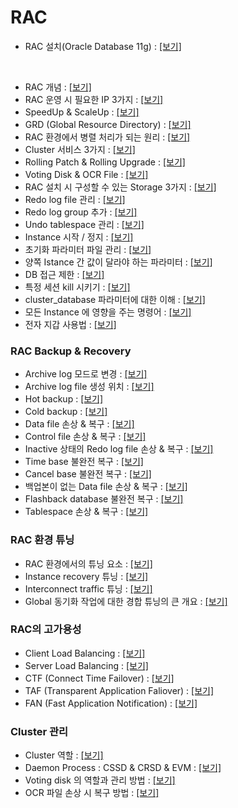 # RAC

- RAC 설치(Oracle Database 11g) : [[보기]](https://rebel-lord-f41.notion.site/RAC-Oracle-Database-11g-61ab7ade96674d9ea3e47f73282e574d?pvs=4)

<br>

- RAC 개념 : [[보기]](https://rebel-lord-f41.notion.site/RAC-e6488e6f56ac48379cedbb1a20de225b?pvs=4)
- RAC 운영 시 필요한 IP 3가지 : [[보기]](https://rebel-lord-f41.notion.site/RAC-IP-3-d0a3d8b0bf574f189d787e081b856b89?pvs=4)
- SpeedUp & ScaleUp : [[보기]](https://rebel-lord-f41.notion.site/SpeedUp-ScaleUp-9e1b25d82c804c449033d74aaca5670e?pvs=4)
- GRD (Global Resource Directory) : [[보기]](https://rebel-lord-f41.notion.site/GRD-Global-Resource-Directory-117ce5a63cb2460aa02b65a863ef302a?pvs=4)
- RAC 환경에서 병렬 처리가 되는 원리 : [[보기]](https://rebel-lord-f41.notion.site/RAC-c01a0f8c29694f89bbefbf296870b9ae?pvs=4)
- Cluster 서비스 3가지 : [[보기]](https://rebel-lord-f41.notion.site/Cluster-3-83b86e83bacd46dcb79fd8faf1a93936?pvs=4)
- Rolling Patch & Rolling Upgrade : [[보기]](https://rebel-lord-f41.notion.site/Rolling-Patch-Rolling-Upgrade-b84ab7eb80ac485eb2b5adbfe76420bf?pvs=4)
- Voting Disk & OCR File : [[보기]](https://rebel-lord-f41.notion.site/Voting-Disk-OCR-File-24b31a21c6444449b1a6eddbedb763e1?pvs=4)
- RAC 설치 시 구성할 수 있는 Storage 3가지 : [[보기]](https://rebel-lord-f41.notion.site/RAC-Storage-3-7048c45dbd634f72ab95103eaaa59f5b?pvs=4)
- Redo log file 관리 : [[보기]](https://rebel-lord-f41.notion.site/RAC-Redo-log-file-8f7d151c964b47cc9a76a95863dc2279?pvs=4)
- Redo log group 추가 : [[보기]](https://rebel-lord-f41.notion.site/RAC-Redo-log-group-ab819ff5cfed4e8aa534850b7ce41400?pvs=4)
- Undo tablespace 관리 : [[보기]](https://rebel-lord-f41.notion.site/RAC-Undo-tablespace-cba2936b43e541f0aa49ae4fee786ae0?pvs=4)
- Instance 시작 / 정지 : [[보기]](https://rebel-lord-f41.notion.site/RAC-Instance-6496144800914ab2b2b928996eb0cc11?pvs=4)
- 초기화 파라미터 파일 관리 : [[보기]](https://rebel-lord-f41.notion.site/RAC-95b0de14b0b740a5b77273b0a2065b3f?pvs=4)
- 양쪽 Istance 간 값이 달라야 하는 파라미터 : [[보기]](https://rebel-lord-f41.notion.site/RAC-Istance-29f561fac29949f8858aaf4f039d824d?pvs=4)
- DB 접근 제한 : [[보기]](https://rebel-lord-f41.notion.site/RAC-DB-3bb03f076a444e068e65e2cb6f062afc?pvs=4)
- 특정 세션 kill 시키기 : [[보기]](https://rebel-lord-f41.notion.site/RAC-kill-785a147648e84281b6b0b2cf498e2b82?pvs=4)
- cluster_database 파라미터에 대한 이해 : [[보기]](https://rebel-lord-f41.notion.site/RAC-cluster_database-6af3989492e74a169bba22a7f411da69?pvs=4)
- 모든 Instance 에 영향을 주는 명령어 : [[보기]](https://rebel-lord-f41.notion.site/RAC-Instance-7ef1dca75a5141abb61f62e70ceeea59?pvs=4)
- 전자 지갑 사용법 : [[보기]](https://rebel-lord-f41.notion.site/RAC-3ceefb1fb14d4d32a8e2cb43151fefce?pvs=4)

### RAC Backup & Recovery
- Archive log 모드로 변경 : [[보기]](https://rebel-lord-f41.notion.site/RAC-Archive-log-666beb643a68463589bb5b365a0cd28a?pvs=4)
- Archive log file 생성 위치 : [[보기]](https://rebel-lord-f41.notion.site/RAC-Archive-log-file-ca01f442e061482c9910e67bfdedf04d?pvs=4)
- Hot backup : [[보기]](https://rebel-lord-f41.notion.site/RAC-Hot-backup-38d29837c05446929d408b35c9bfaa7f?pvs=4)
- Cold backup : [[보기]](https://rebel-lord-f41.notion.site/RAC-Cold-backup-ab9408d6bea148a0ab50294191f3a706?pvs=4)
- Data file 손상 & 복구 : [[보기]](https://rebel-lord-f41.notion.site/RAC-Data-file-9c4b9fb1eb4c42d4952de72750291e55?pvs=4)
- Control file 손상 & 복구 : [[보기]](https://rebel-lord-f41.notion.site/RAC-Control-file-436cab1e82684edf9839cce3430e1eb3?pvs=4)
- Inactive 상태의 Redo log file 손상 & 복구 : [[보기]](https://rebel-lord-f41.notion.site/RAC-Inactive-Redo-log-file-e7e10b5907bb4ccb8c3e8ec4613ca10e?pvs=4)
- Time base 불완전 복구 : [[보기]](https://rebel-lord-f41.notion.site/RAC-Time-base-a7c02742545d416a841f454ef4be54a6?pvs=4)
- Cancel base 불완전 복구 : [[보기]](https://rebel-lord-f41.notion.site/RAC-Cancel-base-87072dbcecdf48a9a1b50d2617b20cb0?pvs=4)
- 백업본이 없는 Data file 손상 & 복구 : [[보기]](https://rebel-lord-f41.notion.site/RAC-Data-file-26dda62f37614c578110ba407b1ac709?pvs=4)
- Flashback database 불완전 복구 : [[보기]](https://rebel-lord-f41.notion.site/RAC-Flashback-database-d4f435a34fe74973a8b10aaa4ff6537b?pvs=4)
- Tablespace 손상 & 복구 : [[보기]](https://rebel-lord-f41.notion.site/RAC-Tablespace-a3e4b11562f84befb897e234124ce68f?pvs=4)

### RAC 환경 튜닝
- RAC 환경에서의 튜닝 요소 : [[보기]](https://rebel-lord-f41.notion.site/RAC-42a7be1b256c4957997a376a1bb359ce?pvs=4)
- Instance recovery 튜닝 : [[보기]](https://rebel-lord-f41.notion.site/Instance-recovery-2ae2f8b0188e45d9921dc8dd30ffc432?pvs=4)
- Interconnect traffic 튜닝 : [[보기]](https://rebel-lord-f41.notion.site/Interconnect-traffic-0b341d27c51843ff879eedc9d83ba63d?pvs=4)
- Global 동기화 작업에 대한 경합 튜닝의 큰 개요 : [[보기]](https://rebel-lord-f41.notion.site/Global-12d50a932f2b4b27a07c7b8610b429f5?pvs=4)

### RAC의 고가용성
- Client Load Balancing : [[보기]](https://rebel-lord-f41.notion.site/Client-Load-Balancing-8b52c32be96548cb8dbf8dcf3afc39c2?pvs=4)
- Server Load Balancing : [[보기]](https://rebel-lord-f41.notion.site/Server-Load-Balancing-5ac1ac20dffb410e8c7f83ca385f243a?pvs=4)
- CTF (Connect Time Failover) : [[보기]](https://rebel-lord-f41.notion.site/CTF-Connect-Time-Failover-686ee00ab80748c18c4f4a3d7e60f17a?pvs=4)
- TAF (Transparent Application Faliover) : [[보기]](https://rebel-lord-f41.notion.site/TAF-Transparent-Application-Faliover-d3b12b8cf053433188114eecaa680687?pvs=4)
- FAN (Fast Application Notification) : [[보기]](https://rebel-lord-f41.notion.site/FAN-Fast-Application-Notification-f78f8499307b4d8d92f016106b27020c?pvs=4)

### Cluster 관리
- Cluster 역할 : [[보기]](https://rebel-lord-f41.notion.site/Cluster-85fba778313843fd95e2152c5a0e6618?pvs=4)
- Daemon Process : CSSD & CRSD & EVM : [[보기]](https://rebel-lord-f41.notion.site/CSSD-CRSD-EVM-79f7e2ff8aa64712ac0dd051f9102380?pvs=4)
- Voting disk 의 역할과 관리 방법 : [[보기]](https://rebel-lord-f41.notion.site/Voting-disk-0c4bd82d2d65412bbba5de18e585d81c?pvs=4)
- OCR 파일 손상 시 복구 방법 : [[보기]](https://rebel-lord-f41.notion.site/OCR-ed3a838d4e8843d8ac9a4bc58ba29581?pvs=4)
